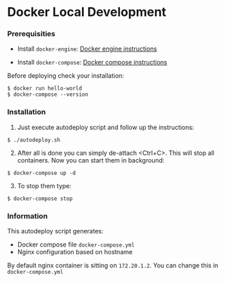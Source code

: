 # Docker Local Development

### Prerequisities
* Install `docker-engine`: <a href="https://docker.github.io/engine/installation/">Docker engine instructions</a>

* Install `docker-compose`: <a href="https://docs.docker.com/compose/install/">Docker compose instructions</a>

Before deploying check your installation:
```
$ docker run hello-world
$ docker-compose --version
```



### Installation

1) Just execute autodeploy script and follow up the instructions:
```
$ ./autodeploy.sh
```

2) After all is done you can simply de-attach <Ctrl+C>. This will stop all containers. Now you can start them in background:
```
$ docker-compose up -d
```

3) To stop them type:
```
$ docker-compose stop
```

### Information

This autodeploy script generates:
* Docker compose file `docker-compose.yml`
* Nginx configuration based on hostname

By default nginx container is sitting on `172.20.1.2`. You can change this in `docker-compose.yml`

